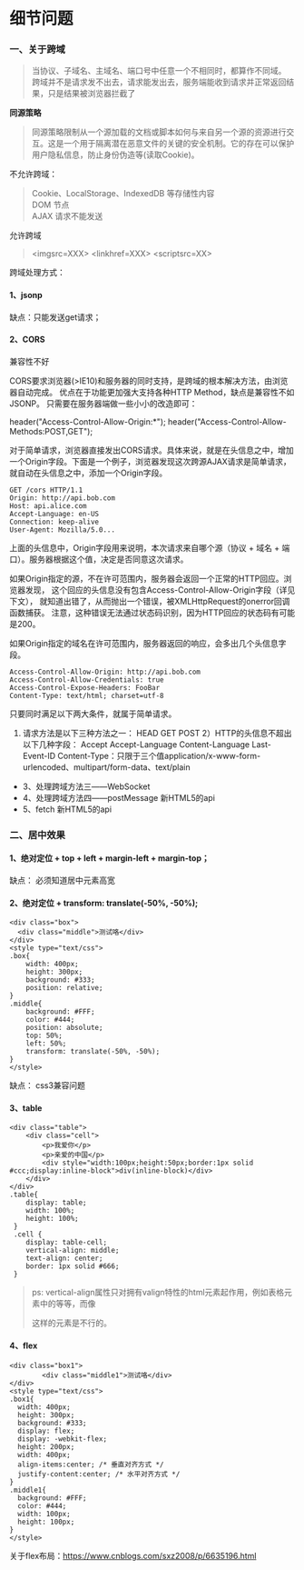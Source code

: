 # 细节问题

### 一、关于跨域

> 当协议、子域名、主域名、端口号中任意一个不相同时，都算作不同域。    
> 跨域并不是请求发不出去，请求能发出去，服务端能收到请求并正常返回结果，只是结果被浏览器拦截了

**同源策略**
> 同源策略限制从一个源加载的文档或脚本如何与来自另一个源的资源进行交互。这是一个用于隔离潜在恶意文件的关键的安全机制。它的存在可以保护用户隐私信息，防止身份伪造等(读取Cookie)。

不允许跨域：
> Cookie、LocalStorage、IndexedDB 等存储性内容    
> DOM 节点   
> AJAX 请求不能发送   

允许跨域
> <imgsrc=XXX>
> <linkhref=XXX>
> <scriptsrc=XX>

跨域处理方式：
#### 1、jsonp
缺点：只能发送get请求；
#### 2、CORS

兼容性不好

CORS要求浏览器(>IE10)和服务器的同时支持，是跨域的根本解决方法，由浏览器自动完成。
优点在于功能更加强大支持各种HTTP Method，缺点是兼容性不如JSONP。
只需要在服务器端做一些小小的改造即可：

header("Access-Control-Allow-Origin:\*");
header("Access-Control-Allow-Methods:POST,GET");

对于简单请求，浏览器直接发出CORS请求。具体来说，就是在头信息之中，增加一个Origin字段。下面是一个例子，浏览器发现这次跨源AJAX请求是简单请求，就自动在头信息之中，添加一个Origin字段。
```
GET /cors HTTP/1.1
Origin: http://api.bob.com
Host: api.alice.com
Accept-Language: en-US
Connection: keep-alive
User-Agent: Mozilla/5.0...
```

上面的头信息中，Origin字段用来说明，本次请求来自哪个源（协议 + 域名 + 端口）。服务器根据这个值，决定是否同意这次请求。

如果Origin指定的源，不在许可范围内，服务器会返回一个正常的HTTP回应。浏览器发现，
这个回应的头信息没有包含Access-Control-Allow-Origin字段（详见下文），
就知道出错了，从而抛出一个错误，被XMLHttpRequest的onerror回调函数捕获。
注意，这种错误无法通过状态码识别，因为HTTP回应的状态码有可能是200。

如果Origin指定的域名在许可范围内，服务器返回的响应，会多出几个头信息字段。
```
Access-Control-Allow-Origin: http://api.bob.com
Access-Control-Allow-Credentials: true
Access-Control-Expose-Headers: FooBar
Content-Type: text/html; charset=utf-8
```
只要同时满足以下两大条件，就属于简单请求。
1) 请求方法是以下三种方法之一：
  HEAD
  GET
  POST
2）HTTP的头信息不超出以下几种字段：
  Accept
  Accept-Language
  Content-Language
  Last-Event-ID
  Content-Type：只限于三个值application/x-www-form-urlencoded、multipart/form-data、text/plain


* 3、处理跨域方法三——WebSocket
* 4、处理跨域方法四——postMessage 新HTML5的api
* 5、fetch 新HTML5的api

### 二、居中效果

#### 1、绝对定位 + top + left + margin-left + margin-top；
缺点： 必须知道居中元素高宽
#### 2、绝对定位 + transform: translate(-50%, -50%);

```
<div class="box">
  <div class="middle">测试咯</div>
</div>
<style type="text/css">
.box{
    width: 400px;
    height: 300px;
    background: #333;
    position: relative;
}
.middle{
    background: #FFF;
    color: #444;
    position: absolute;
    top: 50%;
    left: 50%;
    transform: translate(-50%, -50%);
}
</style>
```
缺点： css3兼容问题

#### 3、table

```
<div class="table">
    <div class="cell">
        <p>我爱你</p>
        <p>亲爱的中国</p>
        <div style="width:100px;height:50px;border:1px solid #ccc;display:inline-block">div(inline-block)</div>
    </div>
</div>
.table{
    display: table;
    width: 100%;
    height: 100%;
 }
 .cell {
    display: table-cell;
    vertical-align: middle;
    text-align: center;
    border: 1px solid #666;
 }
```
> ps: vertical-align属性只对拥有valign特性的html元素起作用，例如表格元素中的<td><th>等等，而像<div><span>这样的元素是不行的。

#### 4、flex

```
<div class="box1">
		<div class="middle1">测试咯</div>
</div>
<style type="text/css">
.box1{
  width: 400px;
  height: 300px;
  background: #333;
  display: flex;
  display: -webkit-flex;
  height: 200px;
  width: 400px;
  align-items:center; /* 垂直对齐方式 */
  justify-content:center; /* 水平对齐方式 */
}
.middle1{
  background: #FFF;
  color: #444;
  width: 100px;
  height: 100px;
}
</style>
```
关于flex布局：https://www.cnblogs.com/sxz2008/p/6635196.html
